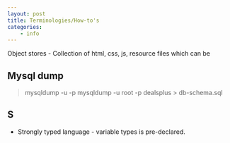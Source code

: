 ```yaml
---
layout: post
title: Terminologies/How-to's
categories: 
    - info
---
```



Object stores - Collection of html, css, js, resource files which can be 

## Mysql dump
> mysqldump -u <username> -p <database-name > <local-sql-file>
> mysqldump -u root -p dealsplus > db-schema.sql


## S
- Strongly typed language - variable types is pre-declared.
